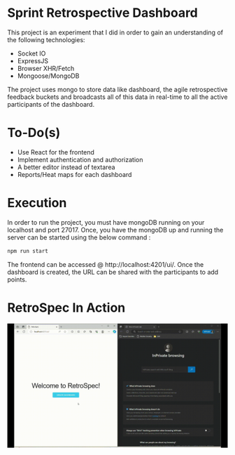 # Sprint Retrospective Dashboard
This project is an experiment that I did in order to gain an understanding of the following technologies: 
* Socket IO
* ExpressJS
* Browser XHR/Fetch
* Mongoose/MongoDB

The project uses mongo to store data like dashboard, the agile retrospective feedback buckets and broadcasts all of this data in real-time to all the active participants of the dashboard. 

# To-Do(s)
* Use React for the frontend
* Implement authentication and authorization
* A better editor instead of textarea
* Reports/Heat maps for each dashboard

# Execution
In order to run the project, you must have mongoDB running on your localhost and port 27017. Once, you have the mongoDB up and running the server can be started using the below command : 

```bash
npm run start
```

The frontend can be accessed @ http://localhost:4201/ui/. Once the dashboard is created, the URL can be shared with the participants to add points. 

# RetroSpec In Action
<img src="./retrospec-demo.gif" />